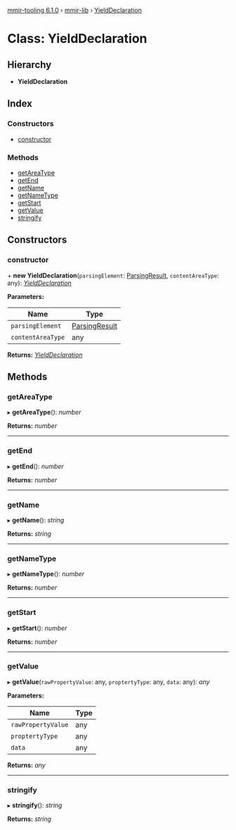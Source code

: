 [mmir-tooling 6.1.0](../README.md) › [mmir-lib](../modules/mmir_lib.md) › [YieldDeclaration](mmir_lib.yielddeclaration.md)

# Class: YieldDeclaration

## Hierarchy

* **YieldDeclaration**

## Index

### Constructors

* [constructor](mmir_lib.yielddeclaration.md#constructor)

### Methods

* [getAreaType](mmir_lib.yielddeclaration.md#getareatype)
* [getEnd](mmir_lib.yielddeclaration.md#getend)
* [getName](mmir_lib.yielddeclaration.md#getname)
* [getNameType](mmir_lib.yielddeclaration.md#getnametype)
* [getStart](mmir_lib.yielddeclaration.md#getstart)
* [getValue](mmir_lib.yielddeclaration.md#getvalue)
* [stringify](mmir_lib.yielddeclaration.md#stringify)

## Constructors

###  constructor

\+ **new YieldDeclaration**(`parsingElement`: [ParsingResult](mmir_lib.parsingresult.md), `contentAreaType`: any): *[YieldDeclaration](mmir_lib.yielddeclaration.md)*

**Parameters:**

Name | Type |
------ | ------ |
`parsingElement` | [ParsingResult](mmir_lib.parsingresult.md) |
`contentAreaType` | any |

**Returns:** *[YieldDeclaration](mmir_lib.yielddeclaration.md)*

## Methods

###  getAreaType

▸ **getAreaType**(): *number*

**Returns:** *number*

___

###  getEnd

▸ **getEnd**(): *number*

**Returns:** *number*

___

###  getName

▸ **getName**(): *string*

**Returns:** *string*

___

###  getNameType

▸ **getNameType**(): *number*

**Returns:** *number*

___

###  getStart

▸ **getStart**(): *number*

**Returns:** *number*

___

###  getValue

▸ **getValue**(`rawPropertyValue`: any, `proptertyType`: any, `data`: any): *any*

**Parameters:**

Name | Type |
------ | ------ |
`rawPropertyValue` | any |
`proptertyType` | any |
`data` | any |

**Returns:** *any*

___

###  stringify

▸ **stringify**(): *string*

**Returns:** *string*
